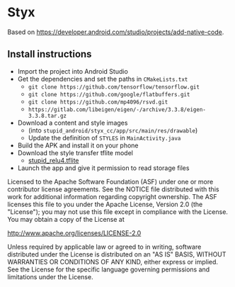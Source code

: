 Styx
=========

Based on https://developer.android.com/studio/projects/add-native-code.

## Install instructions


* Import the project into Android Studio
* Get the dependencies and set the paths in `CMakeLists.txt`
  * `git clone https://github.com/tensorflow/tensorflow.git`
  * `git clone https://github.com/google/flatbuffers.git` 
  * `git clone https://github.com/mp4096/rsvd.git`
  * `https://gitlab.com/libeigen/eigen/-/archive/3.3.8/eigen-3.3.8.tar.gz`
* Download a content and style images
  * (into `stupid_android/styx_cc/app/src/main/res/drawable`)
  * Update the definition of `STYLES` in `MainActivity.java`
* Build the APK and install it on your phone
* Download the style transfer tflite model
  * [stupid_relu4.tflite](https://drive.google.com/drive/u/0/folders/1GWfb4EcM7-WFKCCM7ZHlimE_J6bS4ExW)
* Launch the app and give it permission to read storage files


Licensed to the Apache Software Foundation (ASF) under one or more contributor
license agreements.  See the NOTICE file distributed with this work for
additional information regarding copyright ownership.  The ASF licenses this
file to you under the Apache License, Version 2.0 (the "License"); you may not
use this file except in compliance with the License.  You may obtain a copy of
the License at

  http://www.apache.org/licenses/LICENSE-2.0

Unless required by applicable law or agreed to in writing, software
distributed under the License is distributed on an "AS IS" BASIS, WITHOUT
WARRANTIES OR CONDITIONS OF ANY KIND, either express or implied.  See the
License for the specific language governing permissions and limitations under
the License.

